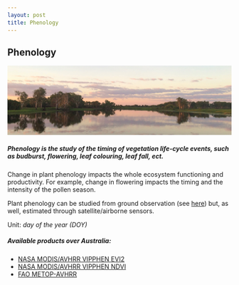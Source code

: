 ```yaml
---
layout: post
title: Phenology
---
```


## Phenology

![Phenology](/assets/img/australia/big/default.jpg)

##### Phenology is the study of the timing of vegetation life-cycle events, such as budburst, flowering, leaf colouring, leaf fall, ect.

Change in plant phenology impacts the whole ecosystem functioning and productivity. For example, change in flowering impacts the timing and the intensity of the pollen season.

Plant phenology can be studied from ground observation (see [here](https://livingearth.aber.ac.uk/data/ground-measurements/technics/phenology-ground-measurements/)) but, as well, estimated through satellite/airborne sensors.

Unit: _day of the year (DOY)_

##### Available products over Australia:

*   [NASA MODIS/AVHRR VIPPHEN EVI2](https://livingearth.aber.ac.uk/data/remote-sensing-algorithms/phenology-remote-sensing-algorithm/nasa-modis-avhrr-vipphen-evi2/)
*   [NASA MODIS/AVHRR VIPPHEN NDVI](https://livingearth.aber.ac.uk/data/remote-sensing-algorithms/phenology-remote-sensing-algorithm/nasa-modis-avhrr-vipphen-ndvi/)
*   [FAO METOP-AVHRR](http://www.fao.org/giews/earthobservation/country/index.jsp?lang=en&code=GBR)